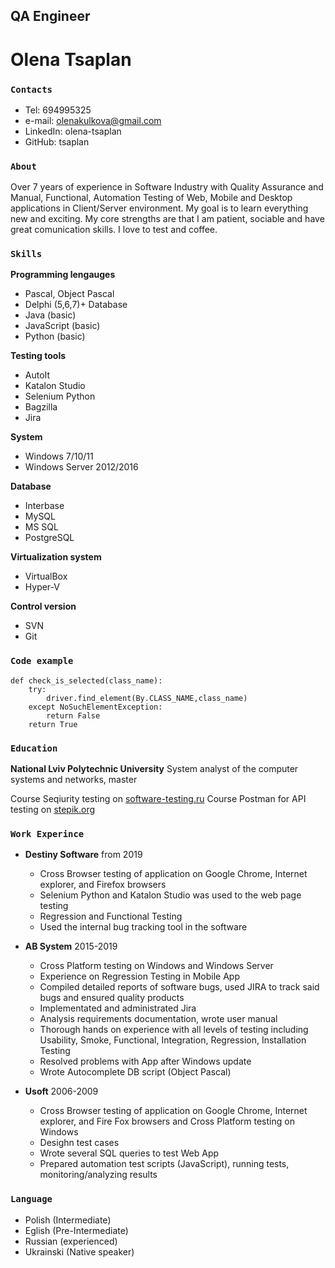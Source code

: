 
## **QA Engineer**
# Olena Tsaplan

### `Contacts`

* Tel: 694995325
* e-mail:	olenakulkova@gmail.com
* LinkedIn: olena-tsaplan
* GitHub: tsaplan

### `About`
Over 7 years of experience in Software Industry with Quality Assurance and Manual, Functional, Automation Testing of Web, Mobile and Desktop applications in Client/Server environment. My goal is to learn everything new and exciting. My core strengths are that I am patient, sociable and have great comunication skills. I love to test and coffee.
 


### `Skills`
 __Programming lengauges__
 
 * Pascal, Object Pascal
 * Delphi (5,6,7)+ Database
 * Java (basic)
 * JavaScript (basic)
 * Python (basic)
 
 __Testing tools__
 
 * AutoIt 
 * Katalon Studio 
 * Selenium Python 
 * Bagzilla
 * Jira
  
  __System__
  
  * Windows 7/10/11
  * Windows Server 2012/2016
 
 __Database__
  * Interbase
  * MySQL
  * MS SQL
  * PostgreSQL
    
  __Virtualization system__
  * VirtualBox
  * Hyper-V

__Control version__
   * SVN
   * Git

### `Code example`

```
def check_is_selected(class_name):
    try:
        driver.find_element(By.CLASS_NAME,class_name)
    except NoSuchElementException:
        return False
    return True
```


### `Education`
__National Lviv Polytechnic University__ System analyst of the computer systems and networks, master

Course Seqiurity testing on [software-testing.ru](software-testing.ru)
Course Postman for API testing on [stepik.org](stepik.org)

### `Work Experince`
* __Destiny Software__ from 2019
  - Cross Browser testing of application on Google Chrome, Internet explorer, and Firefox browsers
  - Selenium Python and Katalon Studio was used to the web page testing
  - Regression and Functional Testing 
  - Used the internal bug tracking tool in the software
 
* __AB System__ 2015-2019
  - Cross Platform testing on Windows and Windows Server
  - Experience on Regression Testing in Mobile App
  - Compiled detailed reports of software bugs, used JIRA to track said bugs and ensured quality products
  - Implementated and administrated Jira
  - Analysis requirements documentation, wrote user manual
  - Thorough hands on experience with all levels of testing including Usability, Smoke, Functional, Integration, Regression, Installation Testing
  - Resolved problems with App after Windows update
  - Wrote Autocomplete DB script (Object Pascal)

* __Usoft__ 2006-2009
  - Cross Browser testing of application on Google Chrome, Internet explorer, and Fire Fox browsers and Cross Platform testing on Windows
  - Desighn test cases
  - Wrote several SQL queries to test Web App
  - Prepared automation test scripts (JavaScript), running tests, monitoring/analyzing results

### `Language`
* Polish (Intermediate)
* Eglish (Pre-Intermediate)
* Russian (experienced)
* Ukrainski (Native speaker)
